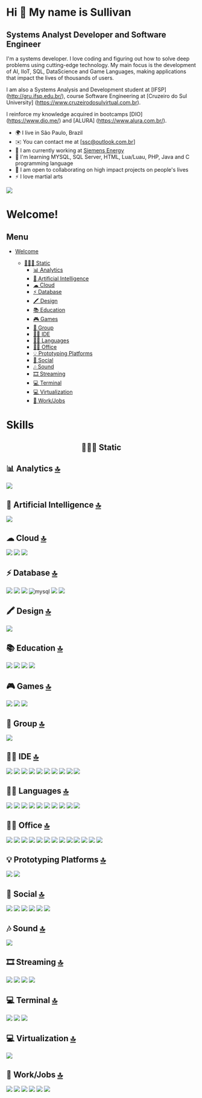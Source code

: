 Hi 👋 My name is Sullivan
==========================

Systems Analyst Developer and Software Engineer
-----------------------------

I'm a systems developer. I love coding and figuring out how to solve deep problems using cutting-edge technology. My main focus is the development of AI, IIoT, SQL, DataScience and Game Languages, making applications that impact the lives of thousands of users.

I am also a Systems Analysis and Development student at [IFSP] (http://gru.ifsp.edu.br/), course Software Engineering at [Cruzeiro do Sul University] (https://www.cruzeirodosulvirtual.com.br).

I reinforce my knowledge acquired in bootcamps [DIO] (https://www.dio.me/) and [ALURA] (https://www.alura.com.br/).

* 🌍 I live in São Paulo, Brazil
* ✉️ You can contact me at [ssc@outlook.com.br]
* 🚀 I am currently working at [Siemens Energy](https://www.siemens-energy.com/)
* 🧠 I'm learning MYSQL, SQL Server, HTML, Lua/Luau, PHP, Java and C programming language
* 🤝 I am open to collaborating on high impact projects on people's lives
* ⚡ I love martial arts

<a href="https://www.github.com/sscastilho" target="_blank" rel="noreferrer"><img
src="https://img.shields.io/github/followers/sscastilho?logo=github&style=for-the-badge&color=3382ed&labelColor=171717" /></a>

# Welcome!

## Menu

- [Welcome](#welcome)

  - [🧑🏼‍🏭 Static](#-static)
    - [📊 Analytics](#-analytics-)
    - [🤖 Artificial Intelligence](#-artificial-intelligence-)
    - [☁ Cloud](#-cloud-)
    - [⚡ Database](#-database-)
    - [🖍 Design](#-design-)
    - [📚 Education](#-education-)
    - [🎮 Games](#-games-)
    - [🤜 Group](#-group-)
    - [👩‍💻 IDE](#-ide-)
    - [👩‍💻 Languages](#-languages-)
    - [👨‍💻 Office](#-office-)
    - [💡 Prototyping Platforms](#-prototyping-platforms-)
    - [👨 Social](#-social-)
    - [🎶 Sound](#-sound-)
    - [🎞 Streaming](#-streaming-)
    - [💻 Terminal](#-terminal-)
    - [💻 Virtualization](#-virtualization-)
    - [🥅 Work/Jobs](#-workjobs-)

# Skills

<h2 align='center'>🧑🏼‍🏭 Static</h2>

## 📊 Analytics [🔝](#welcome)

<img src="https://img.shields.io/badge/Tableau-E97627?style=for-the-badge&logo=Tableau&logoColor=white" />   

## 🤖 Artificial Intelligence [🔝](#welcome)

<img src="https://img.shields.io/badge/TensorFlow-FF6F00?style=for-the-badge&logo=tensorflow&logoColor=white" /> 

## ☁ Cloud [🔝](#welcome)

<img src="https://img.shields.io/badge/Amazon AWS-FF9900?style=for-the-badge&logo=amazonaws&logoColor=white" />  
<img src="https://img.shields.io/badge/Digital_Ocean-0080FF?style=for-the-badge&logo=DigitalOcean&logoColor=white" />     
<img src="https://img.shields.io/badge/GitHub_Actions-2088FF?style=for-the-badge&logo=github-actions&logoColor=white" />

## ⚡ Database [🔝](#welcome)

<img src="https://img.shields.io/badge/MariaDB-003545?style=for-the-badge&logo=mariadb&logoColor=white" /> 
<img src="https://img.shields.io/badge/Microsoft%20SQL%20Server-CC2927?style=for-the-badge&logo=microsoft%20sql%20server&logoColor=white" />  
<img src="https://img.shields.io/badge/MongoDB-4EA94B?style=for-the-badge&logo=mongodb&logoColor=white" />               
<img alt="mysql" src="https://img.shields.io/badge/MySQL-005C84?style=for-the-badge&logo=mysql&logoColor=white">                             
<img src="https://img.shields.io/badge/PostgreSQL-316192?style=for-the-badge&logo=postgresql&logoColor=white" />  
<img src="https://img.shields.io/badge/SQLite-07405E?style=for-the-badge&logo=sqlite&logoColor=white" />                 
               
## 🖍 Design [🔝](#welcome)

<img src="https://img.shields.io/badge/blender-%23F5792A.svg?style=for-the-badge&logo=blender&logoColor=white" />  

## 📚 Education [🔝](#welcome)
             
<img src="https://img.shields.io/badge/Coursera-0056D2?style=for-the-badge&logo=Coursera&logoColor=white" />                                             
<img src="https://img.shields.io/badge/Duolingo-58CC02?style=for-the-badge&logo=Duolingo&logoColor=white" />                                                   
<img src="https://img.shields.io/badge/gitignore%20io-204ECF?style=for-the-badge&logo=gitignoredotio&logoColor=white" />                          
<img src="https://img.shields.io/badge/Udemy-A100FF?style=for-the-badge&logo=Udemy&logoColor=white" />       

## 🎮 Games [🔝](#welcome)
                     
<img src="https://img.shields.io/badge/Counter_Strike-000000?style=for-the-badge&logo=counter-strike&logoColor=white" />                                            
<img src="https://img.shields.io/badge/Valorant-fa4454?style=for-the-badge&logo=valorant&logoColor=white" />                                                        
<img src="https://img.shields.io/badge/Xbox-107C10?style=for-the-badge&logo=xbox&logoColor=white" />                                     

## 🤜 Group [🔝](#welcome)

<img src="https://img.shields.io/badge/Discord-5865F2?style=for-the-badge&logo=discord&logoColor=white" />  
    
## 👩‍💻 IDE [🔝](#welcome)

<img src="https://img.shields.io/badge/Arduino_IDE-00979D?style=for-the-badge&logo=arduino&logoColor=white" />                       
<img src="https://img.shields.io/badge/Colab-F9AB00?style=for-the-badge&logo=googlecolab&color=525252"/>                             
<img src="https://img.shields.io/badge/Eclipse-2C2255?style=for-the-badge&logo=eclipse&logoColor=white" />                           
<img src="https://img.shields.io/badge/IntelliJ_IDEA-000000.svg?style=for-the-badge&logo=intellij-idea&logoColor=white" />          
<img src="https://img.shields.io/badge/Notepad++-90E59A.svg?style=for-the-badge&logo=notepad%2B%2B&logoColor=black" />              
<img src="https://img.shields.io/badge/replit-667881?style=for-the-badge&logo=replit&logoColor=white" />                             
<img src="https://img.shields.io/badge/sublime_text-%23575757.svg?&style=for-the-badge&logo=sublime-text&logoColor=important" />    
<img src="https://img.shields.io/badge/VSCode-0078D4?style=for-the-badge&logo=visual%20studio%20code&logoColor=white" />             
<img src="https://img.shields.io/badge/Visual_Studio-5C2D91?style=for-the-badge&logo=visual%20studio&logoColor=white" />             
<img src="https://img.shields.io/badge/Visual_Studio_Code-0078D4?style=for-the-badge&logo=visual%20studio%20code&logoColor=white" /> 

## 👩‍💻 Languages [🔝](#welcome)

<img src="https://img.shields.io/badge/C-00599C?style=for-the-badge&logo=c&logoColor=white" />                              
<img src="https://img.shields.io/badge/C%23-239120?style=for-the-badge&logo=c-sharp&logoColor=white" />                      
<img src="https://img.shields.io/badge/C%2B%2B-00599C?style=for-the-badge&logo=c%2B%2B&logoColor=white" />                
<img src="https://img.shields.io/badge/HTML5-E34F26?style=for-the-badge&logo=html5&logoColor=white" />                      
<img src="https://img.shields.io/badge/OpenJDK-ED8B00?style=for-the-badge&logo=openjdk&logoColor=white" />                   
<img src="https://img.shields.io/badge/JavaScript-323330?style=for-the-badge&logo=javascript&logoColor=F7DF1E" />           
<img src="https://img.shields.io/badge/Lua-2C2D72?style=for-the-badge&logo=lua&logoColor=white" />                                       
<img src="https://img.shields.io/badge/PHP-777BB4?style=for-the-badge&logo=php&logoColor=white" />                                              
<img src="https://img.shields.io/badge/Python-FFD43B?style=for-the-badge&logo=python&logoColor=blue" />                      
<img src="https://img.shields.io/badge/TensorFlow-FF6F00?style=for-the-badge&logo=TensorFlow&logoColor=white" />             

## 👨‍💻 Office [🔝](#welcome)

<img src="https://img.shields.io/badge/Google%20Sheets-34A853?style=for-the-badge&logo=google-sheets&logoColor=white" />             
<img src="https://img.shields.io/badge/LibreOffice-18A303?style=for-the-badge&logo=LibreOffice&logoColor=white" />                   
<img src="https://img.shields.io/badge/Microsoft_Access-A4373A?style=for-the-badge&logo=microsoft-access&logoColor=white" />     
<img src="https://img.shields.io/badge/Microsoft_Excel-217346?style=for-the-badge&logo=microsoft-excel&logoColor=white" />        
<img src="https://img.shields.io/badge/Microsoft_Office-D83B01?style=for-the-badge&logo=microsoft-office&logoColor=white" />         
<img src="https://img.shields.io/badge/Microsoft_PowerPoint-B7472A?style=for-the-badge&logo=microsoft-powerpoint&logoColor=white" /> 
<img src="https://img.shields.io/badge/Microsoft_SharePoint-0078D4?style=for-the-badge&logo=microsoft-sharepoint&logoColor=white" /> 
<img src="https://img.shields.io/badge/Microsoft_SQL_Server-CC2927?style=for-the-badge&logo=microsoft-sql-server&logoColor=white" /> 
<img src="https://img.shields.io/badge/Microsoft_Visio-3955A3?style=for-the-badge&logo=microsoft-visio&logoColor=white" />           
<img src="https://img.shields.io/badge/Microsoft_Word-2B579A?style=for-the-badge&logo=microsoft-word&logoColor=white" />             
<img src="https://img.shields.io/badge/Notion-000000?style=for-the-badge&logo=notion&logoColor=white" />                             
<img src="https://img.shields.io/badge/Trello-0052CC?style=for-the-badge&logo=trello&logoColor=white" /> 
<img src="https://img.shields.io/badge/Jira-0052CC?style=for-the-badge&logo=Jira&logoColor=white" />   

## 💡 Prototyping Platforms [🔝](#welcome)

<img src="https://img.shields.io/badge/Arduino-00979D?style=for-the-badge&logo=Arduino&logoColor=white" /> 
<img src="https://img.shields.io/badge/Raspberry%20Pi-A22846?style=for-the-badge&logo=Raspberry%20Pi&logoColor=white" /> 

## 👨 Social [🔝](#welcome)

<img src="https://img.shields.io/badge/Bitbucket-0747a6?style=for-the-badge&logo=bitbucket&logoColor=white" />                 
<img src="https://img.shields.io/badge/GitHub-100000?style=for-the-badge&logo=github&logoColor=white" />                       
<img src="https://img.shields.io/badge/GitLab-330F63?style=for-the-badge&logo=gitlab&logoColor=white" />                       
<img src="https://img.shields.io/badge/LinkedIn-0077B5?style=for-the-badge&logo=linkedin&logoColor=white" />                   
<img src="https://img.shields.io/badge/Sourcetree-0052CC?style=for-the-badge&logo=Sourcetree&logoColor=white"/>                
<img src="https://img.shields.io/badge/Stack_Overflow-FE7A16?style=for-the-badge&logo=stack-overflow&logoColor=white" />       

## 🎶 Sound [🔝](#welcome)

<img src="https://img.shields.io/badge/Spotify-1ED760?style=for-the-badge&logo=spotify&logoColor=white" />

## 🎞 Streaming [🔝](#welcome)

<img src="https://img.shields.io/badge/Netflix-E50914?style=for-the-badge&logo=netflix&logoColor=white" />                
<img src="https://img.shields.io/badge/Twitch-9146FF?style=for-the-badge&logo=twitch&logoColor=white" />                  
<img src="https://img.shields.io/badge/YouTube-FF0000?style=for-the-badge&logo=youtube&logoColor=white" />                 
<img src="https://img.shields.io/badge/YouTube_Gaming-FF0000?style=for-the-badge&logo=youtube-gaming&logoColor=white" />   

## 💻 Terminal [🔝](#welcome)

<img src="https://img.shields.io/badge/GIT-E44C30?style=for-the-badge&logo=git&logoColor=white" />                                
<img src="https://img.shields.io/badge/powershell-5391FE?style=for-the-badge&logo=powershell&logoColor=white" />               
<img src="https://img.shields.io/badge/windows%20terminal-4D4D4D?style=for-the-badge&logo=windows%20terminal&logoColor=white"> 

## 💻 Virtualization [🔝](#welcome)

<img src="https://img.shields.io/badge/VirtualBox-21416b?style=for-the-badge&logo=VirtualBox&logoColor=white"> 

## 🥅 Work/Jobs [🔝](#welcome)

<img src="https://img.shields.io/badge/AngelList-000000?style=for-the-badge&logo=AngelList&logoColor=white" />   
<img src="https://img.shields.io/badge/Fiverr-1DBF73?style=for-the-badge&logo=fiverr&logoColor=white" />         
<img src="https://img.shields.io/badge/Freelancer-29B2FE?style=for-the-badge&logo=Freelancer&logoColor=white" />
<img src="https://img.shields.io/badge/Indeed-003A9B?style=for-the-badge&logo=Indeed&logoColor=white" />        
<img src="https://img.shields.io/badge/Toptal-3863A0?style=for-the-badge&logo=Toptal&logoColor=white" />       
<img src="https://img.shields.io/badge/UpWork-6FDA44?style=for-the-badge&logo=Upwork&logoColor=white" />  
